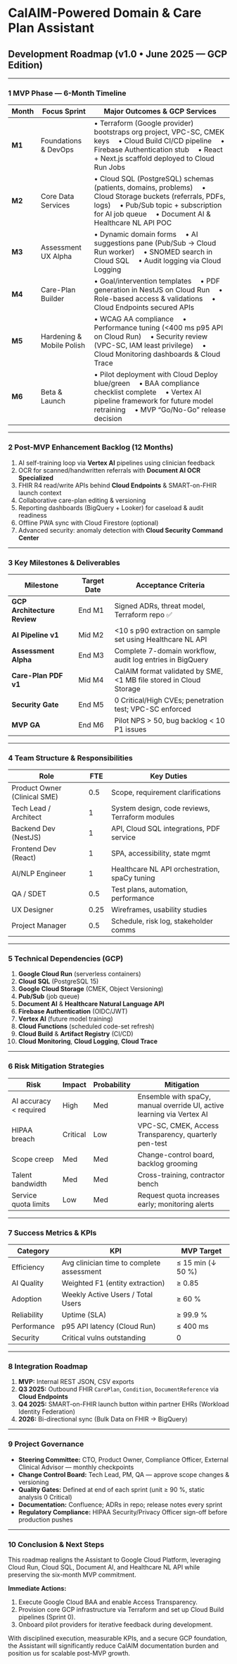 # CalAIM-Powered Domain & Care Plan Assistant  
## Development Roadmap (v1.0 • June 2025 — GCP Edition)

---

### 1  MVP Phase — 6-Month Timeline  

| Month | Focus Sprint | Major Outcomes & GCP Services |
|-------|--------------|--------------------------------|
| **M1** | Foundations & DevOps | • Terraform (Google provider) bootstraps org project, VPC-SC, CMEK keys  • Cloud Build CI/CD pipeline  • Firebase Authentication stub  • React + Next.js scaffold deployed to Cloud Run Jobs |
| **M2** | Core Data Services | • Cloud SQL (PostgreSQL) schemas (patients, domains, problems)  • Cloud Storage buckets (referrals, PDFs, logs)  • Pub/Sub topic + subscription for AI job queue  • Document AI & Healthcare NL API POC |
| **M3** | Assessment UX Alpha | • Dynamic domain forms  • AI suggestions pane (Pub/Sub → Cloud Run worker)  • SNOMED search in Cloud SQL  • Audit logging via Cloud Logging |
| **M4** | Care-Plan Builder | • Goal/intervention templates  • PDF generation in NestJS on Cloud Run  • Role-based access & validations  • Cloud Endpoints secured APIs |
| **M5** | Hardening & Mobile Polish | • WCAG AA compliance  • Performance tuning (<400 ms p95 API on Cloud Run)  • Security review (VPC-SC, IAM least privilege)  • Cloud Monitoring dashboards & Cloud Trace |
| **M6** | Beta & Launch | • Pilot deployment with Cloud Deploy blue/green  • BAA compliance checklist complete  • Vertex AI pipeline framework for future model retraining  • MVP “Go/No-Go” release decision |

---

### 2  Post-MVP Enhancement Backlog (12 Months)

1. AI self-training loop via **Vertex AI** pipelines using clinician feedback  
2. OCR for scanned/handwritten referrals with **Document AI OCR Specialized**  
3. FHIR R4 read/write APIs behind **Cloud Endpoints** & SMART-on-FHIR launch context  
4. Collaborative care-plan editing & versioning  
5. Reporting dashboards (BigQuery + Looker) for caseload & audit readiness  
6. Offline PWA sync with Cloud Firestore (optional)  
7. Advanced security: anomaly detection with **Cloud Security Command Center**  

---

### 3  Key Milestones & Deliverables  

| Milestone | Target Date | Acceptance Criteria |
|-----------|-------------|---------------------|
| **GCP Architecture Review** | End M1 | Signed ADRs, threat model, Terraform repo ✅ |
| **AI Pipeline v1** | Mid M2 | <10 s p90 extraction on sample set using Healthcare NL API |
| **Assessment Alpha** | End M3 | Complete 7-domain workflow, audit log entries in BigQuery |
| **Care-Plan PDF v1** | Mid M4 | CalAIM format validated by SME, <1 MB file stored in Cloud Storage |
| **Security Gate** | End M5 | 0 Critical/High CVEs; penetration test; VPC-SC enforced |
| **MVP GA** | End M6 | Pilot NPS > 50, bug backlog < 10 P1 issues |

---

### 4  Team Structure & Responsibilities  

| Role | FTE | Key Duties |
|------|-----|-----------|
| Product Owner (Clinical SME) | 0.5 | Scope, requirement clarifications |
| Tech Lead / Architect | 1 | System design, code reviews, Terraform modules |
| Backend Dev (NestJS) | 1 | API, Cloud SQL integrations, PDF service |
| Frontend Dev (React) | 1 | SPA, accessibility, state mgmt |
| AI/NLP Engineer | 1 | Healthcare NL API orchestration, spaCy tuning |
| QA / SDET | 0.5 | Test plans, automation, performance |
| UX Designer | 0.25 | Wireframes, usability studies |
| Project Manager | 0.5 | Schedule, risk log, stakeholder comms |

---

### 5  Technical Dependencies (GCP)  

1. **Google Cloud Run** (serverless containers)  
2. **Cloud SQL** (PostgreSQL 15)  
3. **Google Cloud Storage** (CMEK, Object Versioning)  
4. **Pub/Sub** (job queue)  
5. **Document AI** & **Healthcare Natural Language API**  
6. **Firebase Authentication** (OIDC/JWT)  
7. **Vertex AI** (future model training)  
8. **Cloud Functions** (scheduled code-set refresh)  
9. **Cloud Build** & **Artifact Registry** (CI/CD)  
10. **Cloud Monitoring**, **Cloud Logging**, **Cloud Trace**  

---

### 6  Risk Mitigation Strategies  

| Risk | Impact | Probability | Mitigation |
|------|--------|-------------|------------|
| AI accuracy < required | High | Med | Ensemble with spaCy, manual override UI, active learning via Vertex AI |
| HIPAA breach | Critical | Low | VPC-SC, CMEK, Access Transparency, quarterly pen-test |
| Scope creep | Med | Med | Change-control board, backlog grooming |
| Talent bandwidth | Med | Med | Cross-training, contractor bench |
| Service quota limits | Low | Med | Request quota increases early; monitoring alerts |

---

### 7  Success Metrics & KPIs  

| Category | KPI | MVP Target |
|----------|-----|-----------|
| Efficiency | Avg clinician time to complete assessment | ≤ 15 min (↓ 50 %) |
| AI Quality | Weighted F1 (entity extraction) | ≥ 0.85 |
| Adoption | Weekly Active Users / Total Users | ≥ 60 % |
| Reliability | Uptime (SLA) | ≥ 99.9 % |
| Performance | p95 API latency (Cloud Run) | ≤ 400 ms |
| Security | Critical vulns outstanding | 0 |

---

### 8  Integration Roadmap  

1. **MVP:** Internal REST JSON, CSV exports  
2. **Q3 2025:** Outbound FHIR `CarePlan`, `Condition`, `DocumentReference` via **Cloud Endpoints**  
3. **Q4 2025:** SMART-on-FHIR launch button within partner EHRs (Workload Identity Federation)  
4. **2026:** Bi-directional sync (Bulk Data on FHIR → BigQuery)  

---

### 9  Project Governance  

* **Steering Committee:** CTO, Product Owner, Compliance Officer, External Clinical Advisor — monthly checkpoints  
* **Change Control Board:** Tech Lead, PM, QA — approve scope changes & versioning  
* **Quality Gates:** Defined at end of each sprint (unit ≥ 90 %, static analysis 0 Critical)  
* **Documentation:** Confluence; ADRs in repo; release notes every sprint  
* **Regulatory Compliance:** HIPAA Security/Privacy Officer sign-off before production pushes  

---

### 10  Conclusion & Next Steps  

This roadmap realigns the Assistant to Google Cloud Platform, leveraging Cloud Run, Cloud SQL, Document AI, and Healthcare NL API while preserving the six-month MVP commitment.  

**Immediate Actions:**  
1. Execute Google Cloud BAA and enable Access Transparency.  
2. Provision core GCP infrastructure via Terraform and set up Cloud Build pipelines (Sprint 0).  
3. Onboard pilot providers for iterative feedback during development.  

With disciplined execution, measurable KPIs, and a secure GCP foundation, the Assistant will significantly reduce CalAIM documentation burden and position us for scalable post-MVP growth.
